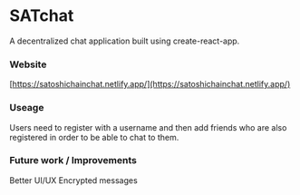# SATchat
A decentralized chat application built using create-react-app.

### Website
[https://satoshichainchat.netlify.app/](https://satoshichainchat.netlify.app/)

### Useage
Users need to register with a username and then add friends who are also registered in order to be able to chat to them.

### Future work / Improvements
Better UI/UX 
Encrypted messages
